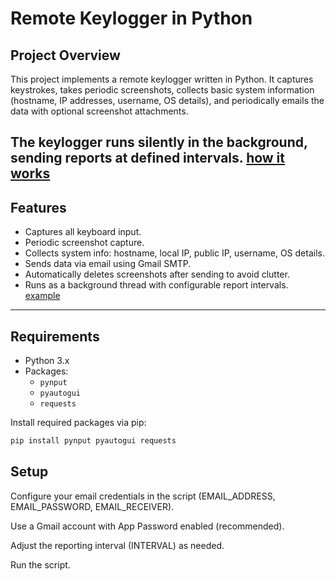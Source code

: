 # Remote Keylogger in Python

## Project Overview
This project implements a remote keylogger written in Python. It captures keystrokes, takes periodic screenshots, collects basic system information (hostname, IP addresses, username, OS details), and periodically emails the data with optional screenshot attachments.

The keylogger runs silently in the background, sending reports at defined intervals.
[how it works](https://github.com/norb1x/Remote-keylogger/blob/main/screenshots/mail.png)
---

## Features

- Captures all keyboard input.
- Periodic screenshot capture.
- Collects system info: hostname, local IP, public IP, username, OS details.
- Sends data via email using Gmail SMTP.
- Automatically deletes screenshots after sending to avoid clutter.
- Runs as a background thread with configurable report intervals.
[example](https://github.com/norb1x/Remote-keylogger/blob/main/screenshots/insidemail.png)
---

## Requirements

- Python 3.x
- Packages:
  - `pynput`
  - `pyautogui`
  - `requests`

Install required packages via pip:

```bash
pip install pynput pyautogui requests
```

## Setup
Configure your email credentials in the script (EMAIL_ADDRESS, EMAIL_PASSWORD, EMAIL_RECEIVER).

Use a Gmail account with App Password enabled (recommended).

Adjust the reporting interval (INTERVAL) as needed.

Run the script.
